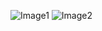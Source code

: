 ![Image1](https://github.com/user-attachments/assets/18ac5daf-caca-4347-99ac-ff408d11e31d)
![Image2](https://github.com/user-attachments/assets/e7d704d2-a117-403d-9c3a-351f8283a2ae)
